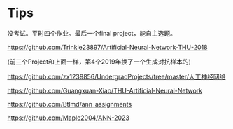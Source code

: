 # Tips

没考试。平时四个作业。最后一个final project，能自主选题。

https://github.com/Trinkle23897/Artificial-Neural-Network-THU-2018


(前三个Project和上面一样，第4个2019年换了一个生成对抗样本的)


https://github.com/zx1239856/UndergradProjects/tree/master/人工神经网络


https://github.com/Guangxuan-Xiao/THU-Artificial-Neural-Network


https://github.com/Btlmd/ann_assignments


https://github.com/Maple2004/ANN-2023
